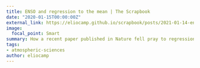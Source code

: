```yaml
---
title: ENSO and regression to the mean | The Scrapbook 
date: "2020-01-15T00:00:00Z"
external_link: https://eliocamp.github.io/scrapbook/posts/2021-01-14-enso-and-regression-to-the-mean/
image:
  focal_point: Smart
summary: How a recent paper published in Nature fell pray to regression to the mean.
tags:
- atmospheric-sciences
author: eliocamp
---
```

